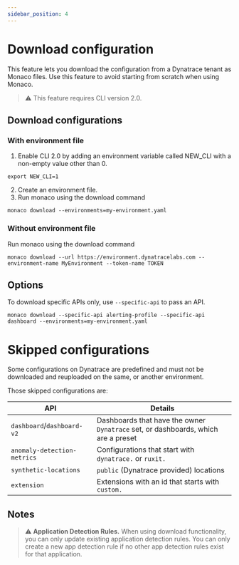 ```yaml
---
sidebar_position: 4
---
```


# Download configuration

This feature lets you download the configuration from a Dynatrace tenant as Monaco files. 
Use this feature to avoid starting from scratch when using Monaco. 

> :warning: This feature requires CLI version 2.0.

## Download configurations

### With environment file
1. Enable CLI 2.0 by adding an environment variable called NEW_CLI with a non-empty value other than 0. 
```shell
export NEW_CLI=1
```
2. Create an environment file.
3. Run monaco using the download command

```shell
monaco download --environments=my-environment.yaml
```

### Without environment file

Run monaco using the download command

```shell
monaco download --url https://environment.dynatracelabs.com --environment-name MyEnvironment --token-name TOKEN  
```




## Options

To download specific APIs only, use `--specific-api` to pass an API. 


```shell
monaco download --specific-api alerting-profile --specific-api dashboard --environments=my-environment.yaml
```

# Skipped configurations

Some configurations on Dynatrace are predefined and must not be downloaded and reuploaded on the same, or another environment.

Those skipped configurations are:

| API                         | Details                                                                           |
|-----------------------------|-----------------------------------------------------------------------------------|
| `dashboard`/`dashboard-v2`  | Dashboards that have the owner `Dynatrace` set, or dashboards, which are a preset |
| `anomaly-detection-metrics` | Configurations that start with `dynatrace.` or `ruxit.`                           |
| `synthetic-locations`       | `public` (Dynatrace provided) locations                                           |
| `extension`                 | Extensions with an id that starts with `custom.`                                  |

## Notes

> :warning: **Application Detection Rules.** When using download functionality, you can only update existing application detection rules. You can only create a new app detection rule if no other app detection rules exist for that application.
